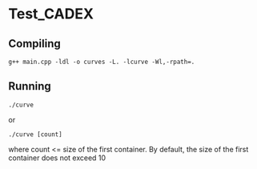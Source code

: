 # Test_CADEX

## Compiling

```shell
g++ main.cpp -ldl -o curves -L. -lcurve -Wl,-rpath=.
```

## Running
```shell
./curve
```
or 

```shell
./curve [count]
```
where count <= size of the first container. By default, the size of the first container does not exceed 10